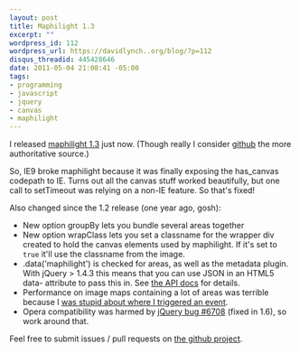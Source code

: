 ```yaml
--- 
layout: post
title: Maphilight 1.3
excerpt: ""
wordpress_id: 112
wordpress_url: https://davidlynch..org/blog/?p=112
disqus_threadid: 445428646
date: 2011-05-04 21:08:41 -05:00
tags: 
- programming
- javascript
- jquery
- canvas
- maphilight
---
```

I released [maphilight 1.3](http://plugins.jquery.com/content/maphilight-13) just now. (Though really I consider [github](https://github.com/kemayo/maphilight) the more authoritative source.)

So, IE9 broke maphilight because it was finally exposing the has_canvas codepath to IE. Turns out all the canvas stuff worked beautifully, but one call to setTimeout was relying on a non-IE feature. So that's fixed!

Also changed since the 1.2 release (one year ago, gosh):

* New option groupBy lets you bundle several areas together
* New option wrapClass lets you set a classname for the wrapper div created to hold the canvas elements used by maphilight. If it's set to `true` it'll use the classname from the image.
* .data('maphilight') is checked for areas, as well as the metadata plugin. With jQuery > 1.4.3 this means that you can use JSON in an HTML5 data- attribute to pass this in. See [the API docs](http://api.jquery.com/data/) for details.
* Performance on image maps containing a lot of areas was terrible because I [was stupid about where I triggered an event](https://github.com/kemayo/maphilight/commit/acb9d4b1df8a75da221982f86c34193a5470b6b8).
* Opera compatibility was harmed by [jQuery bug #6708](http://bugs.jquery.com/ticket/6708) (fixed in 1.6), so work around that.

Feel free to submit issues / pull requests on [the github project](https://github.com/kemayo/maphilight).
